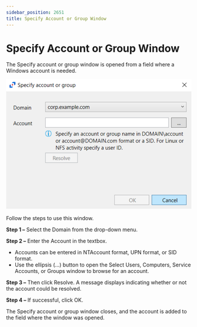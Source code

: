 ```yaml
---
sidebar_position: 2651
title: Specify Account or Group Window
---
```


# Specify Account or Group Window

The Specify account or group window is opened from a field where a Windows account is needed.

![Specify Account or Group popup window](../../../../../../../static/images/ActivityMonitor_8.0/Content/Resources/Images/ActivityMonitor/HostProperties/AccountExclusionsTab/WindowsSpecifyAccountorGroup.png "Specify Account or Group popup window")

Follow the steps to use this window.

**Step 1 –** Select the Domain from the drop-down menu.

**Step 2 –** Enter the Account in the textbox.

* Accounts can be entered in NTAccount format, UPN format, or SID format.
* Use the ellipsis (…) button to open the Select Users, Computers, Service Accounts, or Groups window to browse for an account.

**Step 3 –** Then click Resolve. A message displays indicating whether or not the account could be resolved.

**Step 4 –** If successful, click OK.

The Specify account or group window closes, and the account is added to the field where the window was opened.